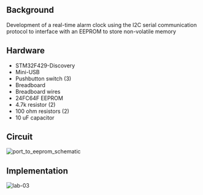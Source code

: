 ## Background
Development of a real-time alarm clock using the I2C serial communication protocol to interface with an EEPROM to store non-volatile memory

## Hardware 

* STM32F429-Discovery 
* Mini-USB
* Pushbutton switch (3)
* Breadboard
* Breadboard wires
* 24FC64F EEPROM
* 4.7k resistor (2)
* 100 ohm resistors (2)
* 10 uF capacitor

## Circuit
![port_to_eeprom_schematic](https://github.com/luciancheng/Cpp-Projects/assets/121974540/d3ab766e-4a28-483b-871e-17825dc799d1)


## Implementation
![lab-03](https://github.com/luciancheng/Cpp-Projects/assets/121974540/9211cc76-ee13-4156-b5a3-eb409b6bb11b)


